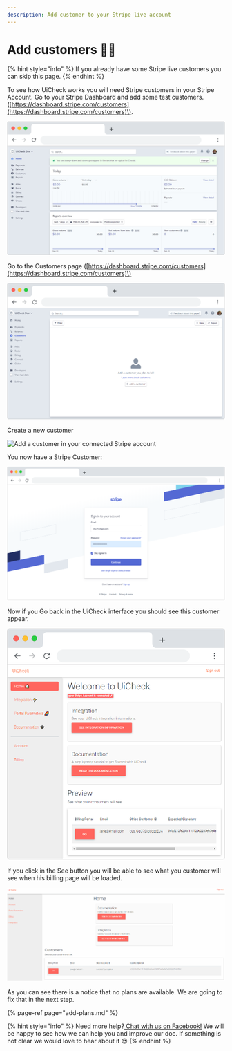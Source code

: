 ```yaml
---
description: Add customer to your Stripe live account
---
```


# Add customers 🙋‍♀️

{% hint style="info" %}
If you already have some Stripe live customers you can skip this page.
{% endhint %}

To see how UiCheck works you will need Stripe customers in your Stripe Account. Go to your Stripe Dashboard and add some test customers. \([https://dashboard.stripe.com/customers](https://dashboard.stripe.com/customers)\).

![Stripe Dashboard](../.gitbook/assets/frame_chrome_mac_light-11%20%281%29.png)

Go to the Customers page \([https://dashboard.stripe.com/customers](https://dashboard.stripe.com/customers)\)

![Stripe customers page](../.gitbook/assets/frame_chrome_mac_light-1%20%281%29.png)

Create a new customer

![Add a customer in your connected Stripe account](../.gitbook/assets/captured-1.gif)

You now have a Stripe Customer:

![](../.gitbook/assets/frame_chrome_mac_light-2.png)

Now if you Go back in the UiCheck interface you should see this customer appear.

![](../.gitbook/assets/frame_chrome_mac_light-22.png)

If you click in the See button you will be able to see what you customer will see when his billing page will be loaded.

![](../.gitbook/assets/capturedstg.gif)

As you can see there is a notice that no plans are available. We are going to fix that in the next step.

{% page-ref page="add-plans.md" %}



{% hint style="info" %}
Need more help?[ Chat with us on Facebook!](https://m.me/UiCheck) We will be happy to see how we can help you and improve our doc. If something is not clear we would love to hear about it 😍
{% endhint %}


